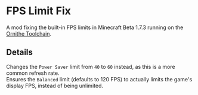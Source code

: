 # FPS Limit Fix

A mod fixing the built-in FPS limits in Minecraft Beta 1.7.3 running on the [Ornithe Toolchain](https://ornithemc.net/).

## Details

Changes the `Power Saver` limit from `40` to `60` instead, as this is a more common refresh rate.  
Ensures the `Balanced` limit (defaults to 120 FPS) to actually limits the game's display FPS, instead of being unlimited.
